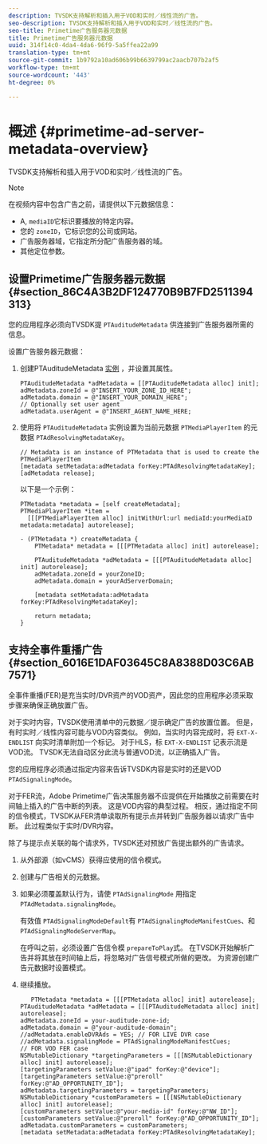 ```yaml
---
description: TVSDK支持解析和插入用于VOD和实时／线性流的广告。
seo-description: TVSDK支持解析和插入用于VOD和实时／线性流的广告。
seo-title: Primetime广告服务器元数据
title: Primetime广告服务器元数据
uuid: 314f14c0-4da4-4da6-96f9-5a5ffea22a99
translation-type: tm+mt
source-git-commit: 1b9792a10ad606b99b6639799ac2aacb707b2af5
workflow-type: tm+mt
source-wordcount: '443'
ht-degree: 0%

---
```



# 概述 {#primetime-ad-server-metadata-overview}

TVSDK支持解析和插入用于VOD和实时／线性流的广告。

>[!NOTE]
>
>在视频内容中包含广告之前，请提供以下元数据信息：
>
>* A, `mediaID`它标识要播放的特定内容。
>* 您的 `zoneID`，它标识您的公司或网站。
>* 广告服务器域，它指定所分配广告服务器的域。
>* 其他定位参数。

>



## 设置Primetime广告服务器元数据 {#section_86C4A3B2DF124770B9B7FD2511394313}

您的应用程序必须向TVSDK提 `PTAuditudeMetadata` 供连接到广告服务器所需的信息。

设置广告服务器元数据：

1. 创建PTAuditudeMetadata [实例](https://help.adobe.com/en_US/primetime/api/psdk/appledoc/Classes/PTAuditudeMetadata.html) ，并设置其属性。

   ```
   PTAuditudeMetadata *adMetadata = [[PTAuditudeMetadata alloc] init];  
   adMetadata.zoneId = @"INSERT_YOUR_ZONE_ID_HERE"; 
   adMetadata.domain = @"INSERT_YOUR_DOMAIN_HERE"; 
   // Optionally set user agent 
   adMetadata.userAgent = @"INSERT_AGENT_NAME_HERE; 
   ```

1. 使用将 `PTAuditudeMetadata` 实例设置为当前元数据 `PTMediaPlayerItem` 的元数据 `PTAdResolvingMetadataKey`。

   ```
   // Metadata is an instance of PTMetadata that is used to create the PTMediaPlayerItem 
   [metadata setMetadata:adMetadata forKey:PTAdResolvingMetadataKey];  
   [adMetadata release];
   ```

   以下是一个示例：

   ```
   PTMetadata *metadata = [self createMetadata]; 
   PTMediaPlayerItem *item =  
     [[[PTMediaPlayerItem alloc] initWithUrl:url mediaId:yourMediaID metadata:metadata] autorelease]; 
   
   - (PTMetadata *) createMetadata { 
       PTMetadata* metadata = [[[PTMetadata alloc] init] autorelease]; 
   
       PTAuditudeMetadata *adMetadata = [[[PTAuditudeMetadata alloc] init] autorelease];  
       adMetadata.zoneId = yourZoneID; 
       adMetadata.domain = yourAdServerDomain; 
   
       [metadata setMetadata:adMetadata forKey:PTAdResolvingMetadataKey]; 
   
       return metadata; 
   }
   ```

## 支持全事件重播广告 {#section_6016E1DAF03645C8A8388D03C6AB7571}

全事件重播(FER)是充当实时/DVR资产的VOD资产，因此您的应用程序必须采取步骤来确保正确放置广告。

对于实时内容，TVSDK使用清单中的元数据／提示确定广告的放置位置。 但是，有时实时／线性内容可能与VOD内容类似。 例如，当实时内容完成时，将 `EXT-X-ENDLIST` 向实时清单附加一个标记。 对于HLS，标 `EXT-X-ENDLIST` 记表示流是VOD流。 TVSDK无法自动区分此流与普通VOD流，以正确插入广告。

您的应用程序必须通过指定内容来告诉TVSDK内容是实时的还是VOD `PTAdSignalingMode`。

对于FER流，Adobe Primetime广告决策服务器不应提供在开始播放之前需要在时间轴上插入的广告中断的列表。 这是VOD内容的典型过程。 相反，通过指定不同的信令模式，TVSDK从FER清单读取所有提示点并转到广告服务器以请求广告中断。 此过程类似于实时/DVR内容。

除了与提示点关联的每个请求外，TVSDK还对预放广告提出额外的广告请求。

1. 从外部源（如vCMS）获得应使用的信令模式。
1. 创建与广告相关的元数据。
1. 如果必须覆盖默认行为，请使 `PTAdSignalingMode` 用指定 `PTAdMetadata.signalingMode`。

   有效值 `PTAdSignalingModeDefault`有 `PTAdSignalingModeManifestCues`、和 `PTAdSignalingModeServerMap`。

   在呼叫之前，必须设置广告信令模 `prepareToPlay`式。 在TVSDK开始解析广告并将其放在时间轴上后，将忽略对广告信号模式所做的更改。 为资源创建广告元数据时设置模式。

1. 继续播放。

   ```
      PTMetadata *metadata = [[[PTMetadata alloc] init] autorelease]; 
   PTAuditudeMetadata *adMetadata = [[[PTAuditudeMetadata alloc] init] autorelease]; 
   adMetadata.zoneId = your-auditude-zone-id; 
   adMetadata.domain = @"your-auditude-domain"; 
   //adMetadata.enableDVRAds = YES; // FOR LIVE DVR case 
   //adMetadata.signalingMode = PTAdSignalingModeManifestCues;  
   // FOR VOD FER case 
   NSMutableDictionary *targetingParameters = [[[NSMutableDictionary alloc] init] autorelease]; 
   [targetingParameters setValue:@"ipad" forKey:@"device"]; 
   [targetingParameters setValue:@"preroll" forKey:@"AD_OPPORTUNITY_ID"]; 
   adMetadata.targetingParameters = targetingParameters; 
   NSMutableDictionary *customParameters = [[[NSMutableDictionary alloc] init] autorelease]; 
   [customParameters setValue:@"your-media-id" forKey:@"NW_ID"]; 
   [customParameters setValue:@"preroll" forKey:@"AD_OPPORTUNITY_ID"]; 
   adMetadata.customParameters = customParameters; 
   [metadata setMetadata:adMetadata forKey:PTAdResolvingMetadataKey]; 
   ```

